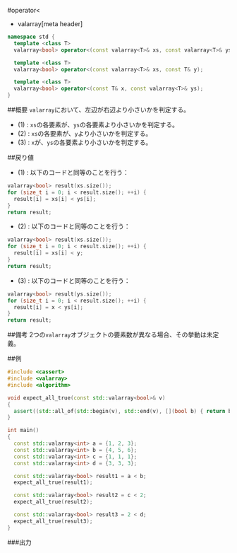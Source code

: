 #operator<
* valarray[meta header]

```cpp
namespace std {
  template <class T>
  valarray<bool> operator<(const valarray<T>& xs, const valarray<T>& ys); // (1)

  template <class T>
  valarray<bool> operator<(const valarray<T>& xs, const T& y);            // (2)

  template <class T>
  valarray<bool> operator<(const T& x, const valarray<T>& ys);            // (3)
}
```

##概要
`valarray`において、左辺が右辺より小さいかを判定する。


- (1) : `xs`の各要素が、`ys`の各要素より小さいかを判定する。
- (2) : `xs`の各要素が、`y`より小さいかを判定する。
- (3) : `x`が、`ys`の各要素より小さいかを判定する。


##戻り値

- (1) : 以下のコードと同等のことを行う：

```cpp
valarray<bool> result(xs.size());
for (size_t i = 0; i < result.size(); ++i) {
  result[i] = xs[i] < ys[i];
}
return result;
```


- (2) : 以下のコードと同等のことを行う：

```cpp
valarray<bool> result(xs.size());
for (size_t i = 0; i < result.size(); ++i) {
  result[i] = xs[i] < y;
}
return result;
```


- (3) : 以下のコードと同等のことを行う：

```cpp
valarray<bool> result(ys.size());
for (size_t i = 0; i < result.size(); ++i) {
  result[i] = x < ys[i];
}
return result;
```


##備考
2つの`valarray`オブジェクトの要素数が異なる場合、その挙動は未定義。


##例
```cpp
#include <cassert>
#include <valarray>
#include <algorithm>

void expect_all_true(const std::valarray<bool>& v)
{
  assert((std::all_of(std::begin(v), std::end(v), [](bool b) { return b; })));
}

int main()
{
  const std::valarray<int> a = {1, 2, 3};
  const std::valarray<int> b = {4, 5, 6};
  const std::valarray<int> c = {1, 1, 1};
  const std::valarray<int> d = {3, 3, 3};

  const std::valarray<bool> result1 = a < b;
  expect_all_true(result1);

  const std::valarray<bool> result2 = c < 2;
  expect_all_true(result2);

  const std::valarray<bool> result3 = 2 < d;
  expect_all_true(result3);
}
```

###出力
```
```


